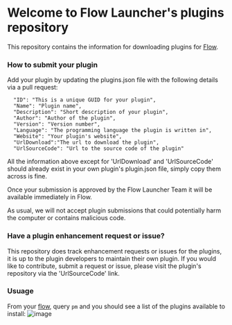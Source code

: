 Welcome to Flow Launcher's plugins repository
=============================================

This repository contains the information for downloading plugins for [Flow](https://github.com/Flow-Launcher/Flow.Launcher).

### How to submit your plugin
Add your plugin by updating the plugins.json file with the following details via a pull request:
```
  "ID": "This is a unique GUID for your plugin",  
  "Name": "Plugin name",
  "Description": "Short description of your plugin",
  "Author": "Author of the plugin",
  "Version": "Version number",
  "Language": "The programming language the plugin is written in",
  "Website": "Your plugin's website",
  "UrlDownload":"The url to download the plugin",
  "UrlSourceCode": "Url to the source code of the plugin"
```
All the information above except for 'UrlDownload' and 'UrlSourceCode' should already exist in your own plugin's plugin.json file, simply copy them across is fine.

Once your submission is approved by the Flow Launcher Team it will be available immediately in Flow.

As usual, we will not accept plugin submissions that could potentially harm the computer or contains malicious code.

### Have a plugin enhancement request or issue?
This repository does track enhancement requests or issues for the plugins, it is up to the plugin developers to maintain their own plugin. If you would like to contribute, submit a request or issue, please visit the plugin's repository via the 'UrlSourceCode' link. 

### Usuage
From your [flow](https://github.com/Flow-Launcher/Flow.Launcher/releases/latest), query ```pm``` and you should see a list of the plugins available to install:
![image](https://user-images.githubusercontent.com/26427004/102272853-89c45100-3f75-11eb-9956-2f8b129ce909.png)


